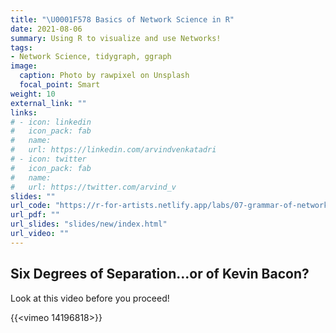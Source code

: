 ```yaml
---
title: "\U0001F578 Basics of Network Science in R"
date: 2021-08-06
summary: Using R to visualize and use Networks!
tags:
- Network Science, tidygraph, ggraph
image:
  caption: Photo by rawpixel on Unsplash
  focal_point: Smart
weight: 10
external_link: ""
links:
# - icon: linkedin
#   icon_pack: fab
#   name: 
#   url: https://linkedin.com/arvindvenkatadri
# - icon: twitter
#   icon_pack: fab
#   name: 
#   url: https://twitter.com/arvind_v
slides: ""
url_code: "https://r-for-artists.netlify.app/labs/07-grammar-of-networks"
url_pdf: ""
url_slides: "slides/new/index.html"
url_video: ""
---
```


## Six Degrees of Separation...or of Kevin Bacon?

Look at this video before you proceed!

{{<vimeo 14196818>}}
